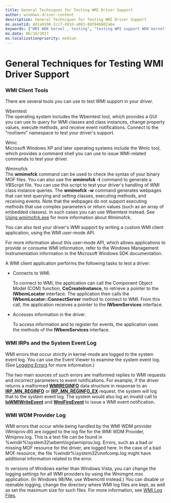 ```yaml
---
title: General Techniques for Testing WMI Driver Support
author: windows-driver-content
description: General Techniques for Testing WMI Driver Support
ms.assetid: 4d1a9198-2cc7-491d-a803-80f846882a6e
keywords: ["WMI WDK kernel , testing", "testing WMI support WDK kernel", "WMI WDM provider logs WDK", "errors WDK WMI", "provider logs WDK WMI", "events WDK WMI", "WMI WDK kernel , errors"]
ms.date: 06/16/2017
ms.localizationpriority: medium
---
```


# General Techniques for Testing WMI Driver Support





### WMI Client Tools

There are several tools you can use to test WMI support in your driver.

<a href="" id="wbemtest"></a>Wbemtest  
The operating system includes the Wbemtest tool, which provides a GUI you can use to query for WMI classes and class instances, change property values, execute methods, and receive event notifications. Connect to the "root\\wmi" namespace to test your driver's support.

<a href="" id="wmic"></a>Wmic  
Microsoft Windows XP and later operating systems include the Wmic tool, which provides a command shell you can use to issue WMI-related commands to test your driver.

<a href="" id="wmimofck"></a>Wmimofck  
The **wmimofck** command can be used to check the syntax of your binary MOF files. You can also use the **wmimofck -t** command to generate a VBScript file. You can use this script to test your driver's handling of WMI class instance queries. The **wmimofck -w** command generates webpages that can test querying and setting classes, executing methods, and receiving events. Note that the webpages do not support executing methods that use complex parameters or return values (such as an array of embedded classes). In such cases you can use Wbemtest instead. See [Using wmimofck.exe](using-wmimofck-exe.md) for more information about Wmimofck.

You can also test your driver's WMI support by writing a custom WMI client application, using the WMI user-mode API.

For more information about this user-mode API, which allows applications to provide or consume WMI information, refer to the Windows Management Instrumentation information in the Microsoft Windows SDK documentation.

A WMI client application performs the following tasks to test a driver:

-   Connects to WMI.

    To connect to WMI, the application can call the Component Object Model (COM) function, **CoCreateInstance**, to retrieve a pointer to the **IWbemLocator** interface. The application then calls the **IWbemLocator::ConnectServer** method to connect to WMI. From this call, the application receives a pointer to the **IWbemServices** interface.

-   Accesses information in the driver.

    To access information and to register for events, the application uses the methods of the **IWbemServices** interface.

### <a href="" id="ddk-wmi-irps-and-the-system-event-log-kg"></a>WMI IRPs and the System Event Log

WMI errors that occur strictly in kernel-mode are logged to the system event log. You can use the Event Viewer to examine the system event log. (See [Logging Errors](logging-errors.md) for more information.)

The two main sources of such errors are malformed replies to WMI requests and incorrect parameters to event notifications. For example, if the driver returns a malformed [**WMIREGINFO**](https://msdn.microsoft.com/library/windows/hardware/ff565832) data structure in response to an [**IRP\_MN\_REGINFO**](https://msdn.microsoft.com/library/windows/hardware/ff551731) or [**IRP\_MN\_REGINFO\_EX**](https://msdn.microsoft.com/library/windows/hardware/ff551734) request, the system will log that to the system event log. The system would also log an invalid call to [**IoWMIWriteEvent**](https://msdn.microsoft.com/library/windows/hardware/ff550520) and [**WmiFireEvent**](https://msdn.microsoft.com/library/windows/hardware/ff565807) to issue a WMI event notification.

### <a href="" id="ddk-wmi-wdm-provider-log-kg"></a>WMI WDM Provider Log

WMI errors that occur while being handled by the WMI WDM provider (Wmiprov.dll) are logged to the log file for the WMI WDM Provider, Wmiprov.log. This is a text file can be found in %windir%\\system32\\wbem\\logs\\wmiprov.log. Errors, such as a bad or missing MOF resource for the driver, are logged here. In the case of a bad MOF resource, the file %windir%\\system32\\mofcomp.log might have additional information related to the error.

In versions of Windows earlier than Windows Vista, you can change the logging settings for all WMI providers by using the Wmimgmt.msc application. (In Windows 98/Me, use Wbemcntl instead.) You can disable or reenable logging, change the directory where WMI log files are kept, as well as set the maximum size for such files. For more information, see [WMI Log Files](https://msdn.microsoft.com/library/aa394564).

 

 




